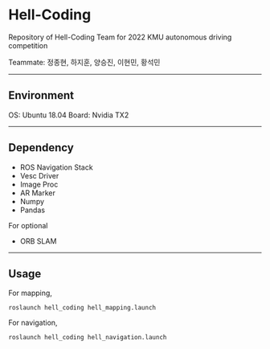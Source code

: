 # Hell-Coding

Repository of Hell-Coding Team for 2022 KMU autonomous driving competition 

Teammate: 정종현, 하지훈, 양승진, 이현민, 황석민

---
## Environment

OS: Ubuntu 18.04
Board: Nvidia TX2

---
## Dependency

* ROS Navigation Stack
* Vesc Driver
* Image Proc
* AR Marker
* Numpy
* Pandas

For optional
+ ORB SLAM

---

## Usage

For mapping,

    roslaunch hell_coding hell_mapping.launch


For navigation,

    roslaunch hell_coding hell_navigation.launch
    
